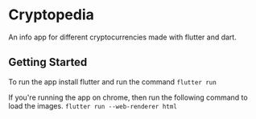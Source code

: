 # Cryptopedia

An info app for different cryptocurrencies made with flutter and dart.

## Getting Started

To run the app install flutter and run the command 
``` flutter run ``` 

If you're running the app on chrome, then run the following command to load the images.
``` flutter run --web-renderer html ```
